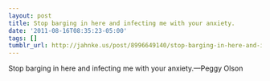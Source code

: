 ```yaml
---
layout: post
title: Stop barging in here and infecting me with your anxiety.
date: '2011-08-16T08:35:23-05:00'
tags: []
tumblr_url: http://jahnke.us/post/8996649140/stop-barging-in-here-and-infecting-me-with-your
---
```

Stop barging in here and infecting me with your anxiety.—Peggy Olson
